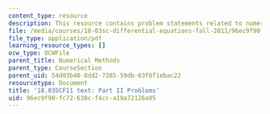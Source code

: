 ```yaml
---
content_type: resource
description: This resource contains problem statements related to numerical methods.
file: /media/courses/18-03sc-differential-equations-fall-2011/96ec9f90fc72638cf4cca19a72126a95_MIT18_03SCF11_ps1_II_s3q.pdf
file_type: application/pdf
learning_resource_types: []
ocw_type: OCWFile
parent_title: Numerical Methods
parent_type: CourseSection
parent_uid: 54d03b40-8dd2-7385-59db-03f6f1ebac22
resourcetype: Document
title: '18.03SCF11 text: Part II Problems'
uid: 96ec9f90-fc72-638c-f4cc-a19a72126a95
---
```


